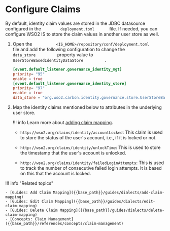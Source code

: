 # Configure Claims

By default, identity claim values are stored in the JDBC datasource
configured in the `         deployment.toml       ` file. If needed, you
can configure WSO2 IS to store the claim values in another user store as
well.

1.  Open the
    `           <IS_HOME>/repository/conf/deployment.toml         `
    file and add the following configuration to change the
    `           data_store          ` property value to
    `           UserStoreBasedIdentityDataStore          ` .

    ``` toml
    [event.default_listener.governance_identity_mgt]
    priority= "95"
    enable = true
    [event.default_listener.governance_identity_store]
    priority= "97"
    enable = true
    data_store = "org.wso2.carbon.identity.governance.store.UserStoreBasedIdentityDataStore"
    ```

2.  Map the identity claims mentioned below to attributes in the underlying user store. 

    !!! info
        Learn more about [adding claim mapping]({{base_path}}/guides/dialects/add-claim-mapping).

    -   `http://wso2.org/claims/identity/accountLocked`: This claim is
        used to store the status of the user's account, i.e., if it is
        locked or not.

    -   `http://wso2.org/claims/identity/unlockTime`: This is used to
        store the timestamp that the user's account is unlocked.

    -   `http://wso2.org/claims/identity/failedLoginAttempts`: This is
        used to track the number of consecutive failed login attempts.
        It is based on this that the account is locked.

        
!!! info "Related topics"

    - [Guides: Add Claim Mapping]({{base_path}}/guides/dialects/add-claim-mapping)
    - [Guides: Edit Claim Mapping]({{base_path}}/guides/dialects/edit-claim-mapping)
    - [Guides: Delete Claim Mapping]({{base_path}}/guides/dialects/delete-claim-mapping)
    - [Concepts: Claim Management]({{base_path}}/references/concepts/claim-management)